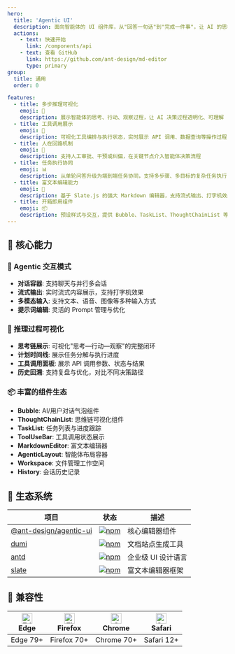 ```yaml
---
hero:
  title: 'Agentic UI'
  description: 面向智能体的 UI 组件库，从"回答一句话"到"完成一件事"，让 AI 的思考过程透明化
  actions:
    - text: 快速开始
      link: /components/api
    - text: 查看 GitHub
      link: https://github.com/ant-design/md-editor
      type: primary
group:
  title: 通用
  order: 0

features:
  - title: 多步推理可视化
    emoji: 🤖
    description: 展示智能体的思考、行动、观察过程，让 AI 决策过程透明化、可理解
  - title: 工具调用展示
    emoji: 🔧
    description: 可视化工具编排与执行状态，实时展示 API 调用、数据查询等操作过程
  - title: 人在回路机制
    emoji: 👤
    description: 支持人工审批、干预或纠偏，在关键节点介入智能体决策流程
  - title: 任务执行协同
    emoji: 📊
    description: 从单轮问答升级为端到端任务协同，支持多步骤、多目标的复杂任务执行
  - title: 富文本编辑能力
    emoji: 📝
    description: 基于 Slate.js 的强大 Markdown 编辑器，支持流式输出、打字机效果、语法高亮
  - title: 开箱即用组件
    emoji: 📦
    description: 预设样式与交互，提供 Bubble、TaskList、ThoughtChainList 等专业组件，快速集成
---
```


## 🚀 核心能力

### 🤖 Agentic 交互模式

- **对话容器**: 支持聊天与并行多会话
- **流式输出**: 实时流式内容展示，支持打字机效果
- **多模态输入**: 支持文本、语音、图像等多种输入方式
- **提示词编辑**: 灵活的 Prompt 管理与优化

### 🧠 推理过程可视化

- **思考链展示**: 可视化"思考—行动—观察"的完整闭环
- **计划时间线**: 展示任务分解与执行进度
- **工具调用面板**: 展示 API 调用参数、状态与结果
- **历史回溯**: 支持复盘与优化，对比不同决策路径

### 📦 丰富的组件生态

- **Bubble**: AI/用户对话气泡组件
- **ThoughtChainList**: 思维链可视化组件
- **TaskList**: 任务列表与进度跟踪
- **ToolUseBar**: 工具调用状态展示
- **MarkdownEditor**: 富文本编辑器
- **AgenticLayout**: 智能体布局容器
- **Workspace**: 文件管理工作空间
- **History**: 会话历史记录

## 🔗 生态系统

| 项目                                                                           | 状态                                                                                                                    | 描述               |
| ------------------------------------------------------------------------------ | ----------------------------------------------------------------------------------------------------------------------- | ------------------ |
| [@ant-design/agentic-ui](https://www.npmjs.com/package/@ant-design/agentic-ui) | [![npm](https://img.shields.io/npm/v/@ant-design/agentic-ui.svg)](https://www.npmjs.com/package/@ant-design/agentic-ui) | 核心编辑器组件     |
| [dumi](https://d.umijs.org/)                                                   | [![npm](https://img.shields.io/npm/v/dumi.svg)](https://www.npmjs.com/package/dumi)                                     | 文档站点生成工具   |
| [antd](https://ant.design/)                                                    | [![npm](https://img.shields.io/npm/v/antd.svg)](https://www.npmjs.com/package/antd)                                     | 企业级 UI 设计语言 |
| [slate](https://docs.slatejs.org/)                                             | [![npm](https://img.shields.io/npm/v/slate.svg)](https://www.npmjs.com/package/slate)                                   | 富文本编辑器框架   |

## 📱 兼容性

| [<img src="https://raw.githubusercontent.com/alrra/browser-logos/master/src/edge/edge_48x48.png" alt="Edge" width="24px" height="24px" />](http://godban.github.io/browsers-support-badges/)<br/>Edge | [<img src="https://raw.githubusercontent.com/alrra/browser-logos/master/src/firefox/firefox_48x48.png" alt="Firefox" width="24px" height="24px" />](http://godban.github.io/browsers-support-badges/)<br/>Firefox | [<img src="https://raw.githubusercontent.com/alrra/browser-logos/master/src/chrome/chrome_48x48.png" alt="Chrome" width="24px" height="24px" />](http://godban.github.io/browsers-support-badges/)<br/>Chrome | [<img src="https://raw.githubusercontent.com/alrra/browser-logos/master/src/safari/safari_48x48.png" alt="Safari" width="24px" height="24px" />](http://godban.github.io/browsers-support-badges/)<br/>Safari |
| ----------------------------------------------------------------------------------------------------------------------------------------------------------------------------------------------------- | ----------------------------------------------------------------------------------------------------------------------------------------------------------------------------------------------------------------- | ------------------------------------------------------------------------------------------------------------------------------------------------------------------------------------------------------------- | ------------------------------------------------------------------------------------------------------------------------------------------------------------------------------------------------------------- |
| Edge 79+                                                                                                                                                                                              | Firefox 70+                                                                                                                                                                                                       | Chrome 70+                                                                                                                                                                                                    | Safari 12+                                                                                                                                                                                                    |
